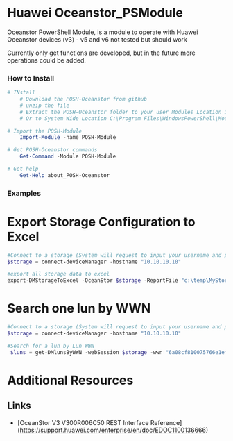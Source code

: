 # Huawei Oceanstor_PSModule
Oceanstor PowerShell Module, is a module to operate with Huawei Oceanstor devices (v3) - v5 and v6 not tested but should work

Currently only get functions are developed, but in the future more operations could be added.

### How to Install

```powershell
# INstall
    # Download the POSH-Oceanstor from github
    # unzip the file
    # Extract the POSH-Oceanstor folder to your user Modules Location in $HOME\Documents\PowerShell\Modules
    # Or to System Wide Location C:\Program Files\WindowsPowerShell\Modules

# Import the POSH-Module
    Import-Module -name POSH-Module

# Get POSH-Oceanstor commands
    Get-Command -Module POSH-Module

# Get help
    Get-Help about_POSH-Oceanstor
```

### Examples

# Export Storage Configuration to Excel
```powershell
#Connect to a storage (System will request to input your username and password)
$storage = connect-deviceManager -hostname "10.10.10.10"

#export all storage data to excel
export-DMStorageToExcel -OceanStor $storage -ReportFile "c:\temp\MyStorage.xlsx"
```

# Search one lun by WWN
```powershell
#Connect to a storage (System will request to input your username and password)
$storage = connect-deviceManager -hostname "10.10.10.10"

#Search for a lun by Lun WWN
 $luns = get-DMlunsByWWN -webSession $storage -wwn "6a08cf810075766e1efc050700000005"
```

# Additional Resources

## Links

- [OceanStor V3 V300R006C50 REST Interface Reference] (https://support.huawei.com/enterprise/en/doc/EDOC1100136666)
